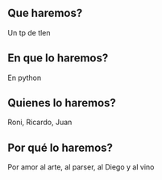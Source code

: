 ## Que haremos?
Un tp de tlen

## En que lo haremos?
En python

## Quienes lo haremos?
Roni, Ricardo, Juan

## Por qué lo haremos?
Por amor al arte, al parser, al Diego y al vino


